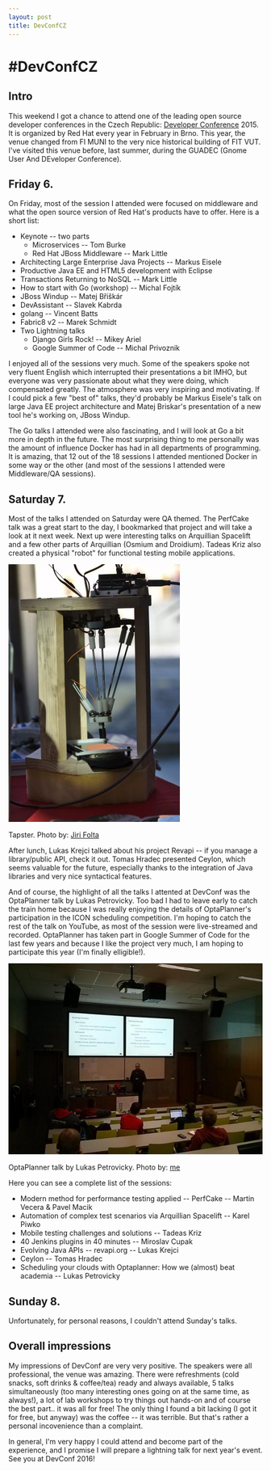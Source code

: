 ```yaml
---
layout: post
title: DevConfCZ
---
```


#DevConfCZ
==========

## Intro

This weekend I got a chance to attend one of the leading open source developer conferences in the Czech Republic: [Developer Conference](http://www.devconf.cz/) 2015. It is organized by Red Hat every year in February in Brno. This year, the venue changed from FI MUNI to the very nice historical building of FIT VUT. I've visited this venue before, last summer, during the GUADEC (Gnome User And DEveloper Conference).

## Friday 6.

On Friday, most of the session I attended were focused on middleware and what the open source version of Red Hat's products have to offer. Here is a short list:

* Keynote -- two parts
    * Microservices -- Tom Burke
    * Red Hat JBoss Middleware -- Mark Little
* Architecting Large Enterprise Java Projects -- Markus Eisele
* Productive Java EE and HTML5 development with Eclipse
* Transactions Returning to NoSQL -- Mark Little
* How to start with Go (workshop) -- Michal Fojtík
* JBoss Windup -- Matej Břiškár
* DevAssistant -- Slavek Kabrda
* golang -- Vincent Batts
* Fabric8 v2 -- Marek Schmidt
* Two Lightning talks
    * Django Girls Rock! -- Mikey Ariel
    * Google Summer of Code -- Michal Privoznik


I enjoyed all of the sessions very much. Some of the speakers spoke not very fluent English which interrupted their presentations a bit IMHO, but everyone was very passionate about what they were doing, which compensated greatly. The atmosphere was very inspiring and motivating. If I could pick a few "best of" talks, they'd probably be Markus Eisele's talk on large Java EE project architecture and Matej Briskar's presentation of a new tool he's working on, JBoss Windup.

The Go talks I attended were also fascinating, and I will look at Go a bit more in depth in the future. The most surprising thing to me personally was the amount of influence Docker has had in all departments of programming. It is amazing, that 12 out of the 18 sessions I attended mentioned Docker in some way or the other (and most of the sessions I attended were Middleware/QA sessions).


## Saturday 7.

Most of the talks I attended on Saturday were QA themed. The PerfCake talk was a great start to the day, I bookmarked that project and will take a look at it next week. Next up were interesting talks on Arquillian Spacelift and a few other parts of Arquillian (Osmium and Droidium). Tadeas Kriz also created a physical "robot" for functional testing mobile applications.

![Tapster](../images/tapster.jpg)

Tapster. Photo by: [Jiri Folta](https://twitter.com/JiriFolta/status/564031697147400192)

After lunch, Lukas Krejci talked about his project Revapi -- if you manage a library/public API, check it out. Tomas Hradec presented Ceylon, which seems valuable for the future, especially thanks to the integration of Java libraries and very nice syntactical features.

And of course, the highlight of all the talks I attented at DevConf was the OptaPlanner talk by Lukas Petrovicky. Too bad I had to leave early to catch the train home because I was really enjoying the details of OptaPlanner's participation in the ICON scheduling competition. I'm hoping to catch the rest of the talk on YouTube, as most of the session were live-streamed and recorded. OptaPlanner has taken part in Google Summer of Code for the last few years and because I like the project very much, I am hoping to participate this year (I'm finally elligible!).

![OptaPlanner](../images/optaplanner.jpg)

OptaPlanner talk by Lukas Petrovicky. Photo by: [me](https://twitter.com/oskopek/status/564054797226356736)

Here you can see a complete list of the sessions:

* Modern method for performance testing applied -- PerfCake -- Martin Vecera & Pavel Macik
* Automation of complex test scenarios via Arquillian Spacelift -- Karel Piwko
* Mobile testing challenges and solutions -- Tadeas Kriz
* 40 Jenkins plugins in 40 minutes -- Miroslav Cupak
* Evolving Java APIs -- revapi.org -- Lukas Krejci
* Ceylon -- Tomas Hradec
* Scheduling your clouds with Optaplanner: How we (almost) beat academia -- Lukas Petrovicky

## Sunday 8.

Unfortunately, for personal reasons, I couldn't attend Sunday's talks.

## Overall impressions

My impressions of DevConf are very very positive. The speakers were all professional, the venue was amazing. There were refreshments (cold snacks, soft drinks & coffee/tea) ready and always available, 5 talks simultaneously (too many interesting ones going on at the same time, as always!), a lot of lab workshops to try things out hands-on and of course the best part.. it was all for free! The only thing I found a bit lacking (I got it for free, but anyway) was the coffee -- it was terrible. But that's rather a personal incovenience than a complaint.

In general, I'm very happy I could attend and become part of the experience, and I promise I will prepare a lightning talk for next year's event. See you at DevConf 2016!
